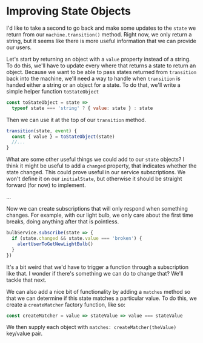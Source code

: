 # Improving State Objects

I'd like to take a second to go back and make some updates to the `state` we return from our `machine.transition()` method. Right now, we only return a string, but it seems like there is more useful information that we can provide our users.

Let's start by returning an object with a `value` property instead of a string. To do this, we'll have to update every where that returns a state to return an object. Because we want to be able to pass states returned from `transition` back into the machine, we'll need a way to handle when `transition` is handed either a string or an object for a state. To do that, we'll write a simple helper function `toStateObject`

```javascript
const toStateObject = state =>
  typeof state === 'string' ? { value: state } : state
```

Then we can use it at the top of our `transition` method.

```javascript
transition(state, event) {
  const { value } = toStateObject(state)
  //...
}
```

What are some other useful things we could add to our `state` objects? I think it might be useful to add a `changed` property, that indicates whether the state changed. This could prove useful in our service subscriptions. We won't define it on our `initialState`, but otherwise it should be straight forward (for now) to implement.

...

Now we can create subscriptions that will only respond when something changes. For example, with our light bulb, we only care about the first time breaks, doing anything after that is pointless.

```javascript
bulbService.subscribe(state => {
  if (state.changed && state.value === 'broken') {
    alertUserToGetNewLightBulb()
  }
})
```

It's a bit weird that we'd have to trigger a function through a subscription like that. I wonder if there's something we can do to change that? We'll tackle that next.

We can also add a nice bit of functionality by adding a `matches` method so that we can determine if this state matches a particular value. To do this, we create a `createMatcher` factory function, like so:

```javascript
const createMatcher = value => stateValue => value === stateValue
```

We then supply each object with `matches: createMatcher(theValue)` key/value pair.
